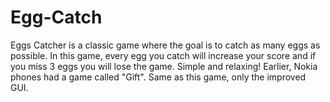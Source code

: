 # Egg-Catch
Eggs Catcher is a classic game where the goal is to catch as many eggs as possible. In this game, every egg you catch will increase your score and if you miss 3 eggs you will lose the game. Simple and relaxing! Earlier, Nokia phones had a game called "Gift". Same as this game, only the improved GUI.
